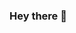 ### Hey there 👋

<!--
**Rheichtum/Rheichtum** is a ✨ _special_ ✨ repository because its `README.md` (this file) appears on your GitHub profile.

Here are some ideas to get you started:
- 🤪 I'm Rheichtum 
- 🔭 I’m currently working on Javascript function
- 🌱 I’m currently learning Java's a 
- 👯 I’m looking to collaborate on ...
- 🤔 I’m looking for help with Html, Css & JavaScript 
- 💬 Ask me about Frontend 
- 📫 How to reach me: rheichtum@gmail.com
- 😄 Pronouns: ...
- ⚡ Fun fact: ...
-->
